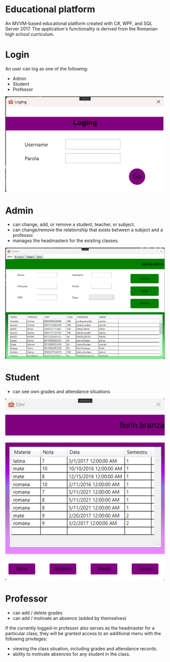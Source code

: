 # Educational platform
An MVVM-based educational platform created with C#, WPF, and SQL Server 2017. The application's functionality is derived from the Romanian high school curriculum.

# Login
An user can log as one of the following:

* Admin
* Student
* Professor
  
<img src="Resources/1.png" width="500">

# Admin

* can change, add, or remove a student, teacher, or subject.
* can change/remove the relationship that exists between a subject and a professor.
* manages the headmasters for the existing classes.

<img src="Resources/2.png" width="700">

# Student

* can see own grades and attendance situations

<img src="Resources/3.png" width="700">

# Professor

* can add / delete grades
* can add / motivate an absence (added by themselves)

If the currently logged-in professor also serves as the headmaster for a particular class, they will be granted access to an additional menu with the following privileges:

* viewing the class situation, including grades and attendance records.
* ability to motivate absences for any student in the class.
